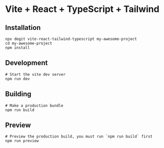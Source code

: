 # Vite + React + TypeScript + Tailwind

## Installation

```shell
npx degit vite-react-tailwind-typescript my-awesome-project
cd my-awesome-project
npm install
```

## Development

```shell
# Start the vite dev server
npm run dev
```

## Building

```shell
# Make a production bundle
npm run build
```

## Preview

```shell
# Preview the production build, you must run `npm run build` first
npm run preview
```
